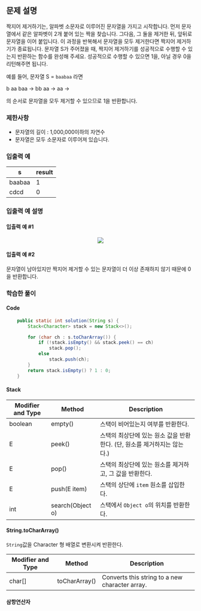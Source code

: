 ## 문제 설명
짝지어 제거하기는, 알파벳 소문자로 이루어진 문자열을 가지고 시작합니다. 먼저 문자열에서 같은 알파벳이 2개 붙어 있는 짝을 찾습니다. 그다음, 그 둘을 제거한 뒤, 앞뒤로 문자열을 이어 붙입니다. 이 과정을 반복해서 문자열을 모두 제거한다면 짝지어 제거하기가 종료됩니다. 문자열 S가 주어졌을 때, 짝지어 제거하기를 성공적으로 수행할 수 있는지 반환하는 함수를 완성해 주세요. 성공적으로 수행할 수 있으면 1을, 아닐 경우 0을 리턴해주면 됩니다.

예를 들어, 문자열 S = ``baabaa`` 라면

b aa baa → bb aa → aa →

의 순서로 문자열을 모두 제거할 수 있으므로 1을 반환합니다.

### 제한사항
- 문자열의 길이 : 1,000,000이하의 자연수
- 문자열은 모두 소문자로 이루어져 있습니다.

### 입출력 예
|s|	result|
|--|--|
|baabaa|	1|
|cdcd|	0|

### 입출력 예 설명

#### 입출력 예 #1
<p align="center">
	<img src="https://user-images.githubusercontent.com/40654227/165887490-0f98443c-ae0d-4418-b3e3-38e323c67553.png"/>
</p>


#### 입출력 예 #2
문자열이 남아있지만 짝지어 제거할 수 있는 문자열이 더 이상 존재하지 않기 때문에 0을 반환합니다.

### 학습한 풀이

#### Code
``` java
	public static int solution(String s) {
		Stack<Character> stack = new Stack<>();

		for (char ch : s.toCharArray()) {
			if (!stack.isEmpty() && stack.peek() == ch)
				stack.pop();
			else
				stack.push(ch);
		}
		return stack.isEmpty() ? 1 : 0;
	}
``` 

#### Stack
|Modifier and Type|Method|Description|
|--|--|--|
|boolean|empty()|스택이 비어있는지 여부를 반환한다.|
|E|peek()|스택의 최상단에 있는 원소 값을 반환한다. (단, 원소를 제거하지는 않는다.)
|E|pop()|스택의 최상단에 있는 원소를 제거하고, 그 값을 반환한다.|
|E|push(E item)|스택의 상단에 ``item`` 원소를 삽입한다.|
|int|search(Object o)|스택에서 ``Object o``의 위치를 반환한다.

#### String.toCharArray()

``String``값을 Character 형 배열로 변환시켜 반환한다.</br>

|Modifier and Type|Method|Description|
|--|--|--|
|char[]|toCharArray()|Converts this string to a new character array.|


#### 삼항연산자
